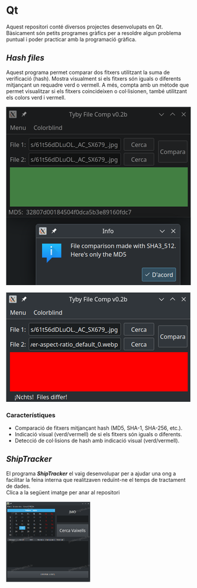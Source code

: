 # Qt

Aquest repositori conté diversos projectes desenvolupats en Qt. Bàsicament són petits programes gràfics per a resoldre algun problema puntual i poder practicar amb la programació gràfica.

## <em>Hash files</em>

Aquest programa permet comparar dos fitxers utilitzant la suma de verificació (hash). Mostra visualment si els fitxers són iguals o diferents mitjançant un requadre verd o vermell. A més, compta amb un mètode que permet visualitzar si els fitxers coincideixen o col·lisionen, també utilitzant els colors verd i vermell.
<br />
<br />
<img src="./Hash files/pictures/imatge1.png" alt="Visualització quan els fitxers són iguals" />
<br />
<br />
<img src="./Hash%20files/pictures/imatge2.png" alt="Visualització de dos fitxers diferents" />
<br />

### Característiques

- Comparació de fitxers mitjançant hash (MD5, SHA-1, SHA-256, etc.).
- Indicació visual (verd/vermell) de si els fitxers són iguals o diferents.
- Detecció de col·lisions de hash amb indicació visual (verd/vermell).

## <em>ShipTracker</em>

El programa ***ShipTracker*** el vaig desenvolupar per a ajudar una ong a facilitar la feina interna que realitzaven reduïnt-ne el temps de tractament de dades.
<br />
Clica a la següent imatge per anar al repositori
<br />
<br />
<a href="https://github.com/jordiferr/Qt/tree/main/ShipTracker" target="_blank"><img src="./ShipTracker/pictures/principal.png" width="45%"></a>
